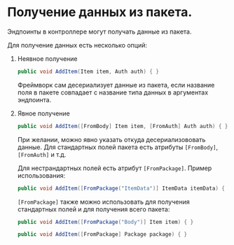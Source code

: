 ﻿# Получение данных из пакета.
Эндпоинты в контроллере могут получать данные из пакета.

Для получение данных есть несколько опций:
1. Неявное получение 
    ```c#
    public void AddItem(Item item, Auth auth) { }
    ```
    Фреймворк сам десериализует данные из пакета, если название поля в пакете совпадает с название типа данных в аргументах эндпоинта.


2. Явное получение
    ```c#
    public void AddItem([FromBody] Item item, [FromAuth] Auth auth) { }
    ```
    При желании, можно явно указать откуда десериализововать данные.
    Для стандартных полей пакета есть атрибуты `[FromBody]`, `[FromAuth]` и т.д.

    Для нестрандартных полей есть атрибут `[FromPackage]`. Пример использования:
    ```c#
    public void AddItem([FromPackage("ItemData")] ItemData itemData) { }
    ```
    `[FromPackage]` также можно использовать для получения стандартных полей и для получения всего пакета:
    ```c#
    public void AddItem([FromPackage("Body")] Item item) { }
    ```
    ```c#
    public void AddItem([FromPackage] Package package) { }
    ```



